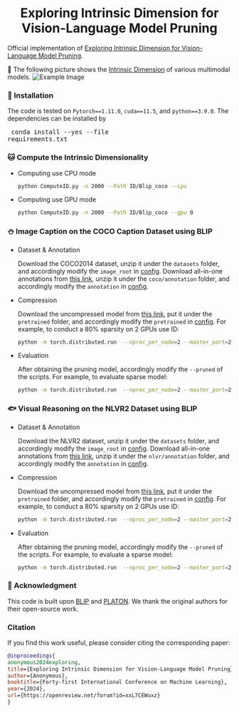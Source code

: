 <div align="center">
<h1>Exploring Intrinsic Dimension for Vision-Language Model Pruning</h1>
</div>

Official implementation of [Exploring Intrinsic Dimension for Vision-Language Model Pruning](https://openreview.net/forum?id=xxL7CEWuxz&noteId=dIPRrajDnh). 

:gem: The following picture shows the [Intrinsic Dimension](https://proceedings.neurips.cc/paper/2019/hash/cfcce0621b49c983991ead4c3d4d3b6b-Abstract.html) of various multimodal models.
![Example Image](ID.png)



### :hammer: Installation
The code is tested on `Pytorch==1.11.0`, `cuda==11.5`, and `python==3.9.0`. The dependencies can be installed by <pre/> conda install --yes --file requirements.txt </pre>

### :cat: Compute the Intrinsic Dimensionality
* Computing use CPU mode
    ```bash
    python ComputeID.py -n 2000 --Path ID/Blip_coco --cpu
    ```
* Computing use GPU mode
    ```bash
    python ComputeID.py -n 2000 --Path ID/Blip_coco --gpu 0
    ```

### :snowman: Image Caption on the COCO Caption Dataset using BLIP

* Dataset & Annotation

    Download the COCO2014 dataset, unzip it under the `datasets` folder, and accordingly modify the `image_root` in [config](./configs/caption_coco.yaml). Download all-in-one annotations  from [this link](https://drive.google.com/uc?export=download&id=19Vk07K3DbQYa68DipJ4dFNcF0_Br7cmD), unzip it under the `coco/annotation` folder, and accordingly modify the `annotation` in [config](./configs/caption_coco.yaml).


* Compression
  
    Download the uncompressed model from [this link](https://storage.googleapis.com/sfr-vision-language-research/BLIP/models/model_base_caption_capfilt_large.pth), put it under the `pretrained` folder, and accordingly modify the `pretrained` in [config](./configs/caption_coco.yaml). For example, to conduct a 80% sparsity on 2 GPUs use ID:
    ```bash
    python -m torch.distributed.run  --nproc_per_node=2 --master_port=29505 train_caption.py --final_threshold 0.2 --model_dir coco/PLATON80 --pruner_name PLATON --useID
    ```
* Evaluation
  
    After obtaining the pruning model, accordingly modify the `--pruned` of the scripts. For example, to evaluate sparse  model: 
    ```bash
    python -m torch.distributed.run  --nproc_per_node=2 --master_port=29505 train_caption.py  --pruner_name PLATON --pruned pruned_model_path --evaluate
    ```
  
### :fish: Visual Reasoning on the NLVR2 Dataset using BLIP

* Dataset & Annotation

    Download the NLVR2 dataset, unzip it under the `datasets` folder, and accordingly modify the `image_root` in [config](./configs/nlvr.yaml). Download all-in-one annotations from [this link](https://drive.google.com/uc?export=download&id=19Vk07K3DbQYa68DipJ4dFNcF0_Br7cmD), unzip it under the `nlvr/annotation` folder, and accordingly modify the `annotation` in [config](./configs/nlvr.yaml).

* Compression
  
    Download the uncompressed model from [this link](https://storage.googleapis.com/sfr-vision-language-research/BLIP/models/model_base_nlvr.pth), put it under the `pretrained` folder, and accordingly modify the `pretrained` in [config](./configs/nlvr.yaml). For example, to conduct a 80% sparsity on 2 GPUs use ID:
    ```bash
    python -m torch.distributed.run  --nproc_per_node=2 --master_port=29505 train_nlvr.py --final_threshold 0.2 --model_dir nlvr/PLATON80 --pruner_name PLATON --useID
    ```
* Evaluation
  
    After obtaining the pruning model, accordingly modify the `--pruned` of the scripts. For example, to evaluate a sparse model: 
    ```bash
    python -m torch.distributed.run  --nproc_per_node=2 --master_port=29505 train_nlvr.py --pruner_name PLATON --pruned pruned_model_path --evaluate
    ```
    
### :tulip: Acknowledgment
This code is built upon <a href="https://github.com/salesforce/BLIP">BLIP</a> and <a href="https://github.com/QingruZhang/PLATON">PLATON</a>. We thank the original authors for their open-source work.


### Citation
If you find this work useful, please consider citing the corresponding paper:
```bibtex
@inproceedings{
anonymous2024exploring,
title={Exploring Intrinsic Dimension for Vision-Language Model Pruning},
author={Anonymous},
booktitle={Forty-first International Conference on Machine Learning},
year={2024},
url={https://openreview.net/forum?id=xxL7CEWuxz}
}
```

